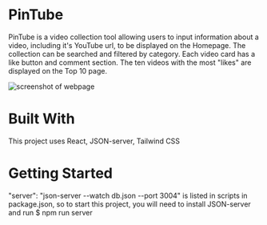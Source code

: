 # PinTube
PinTube is a video collection tool allowing users to input information about a video, including it's YouTube url, to be displayed on the Homepage. The collection can be searched and filtered by category. Each video card has a like button and comment section. The ten videos with the most "likes" are displayed on the Top 10 page.

![screenshot of webpage](images/screenshot.png)

# Built With
This project uses React, JSON-server, Tailwind CSS

# Getting Started
"server": "json-server --watch db.json --port 3004" is listed in scripts in package.json, so to start this project, you will need to install JSON-server and run 
$ npm run server
